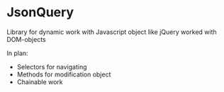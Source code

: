 JsonQuery
=============

Library for dynamic work with Javascript object like jQuery worked with DOM-objects

In plan:
* Selectors for navigating
* Methods for modification object
* Chainable work